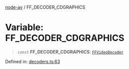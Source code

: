 [node-av](../globals.md) / FF\_DECODER\_CDGRAPHICS

# Variable: FF\_DECODER\_CDGRAPHICS

> `const` **FF\_DECODER\_CDGRAPHICS**: [`FFVideoDecoder`](../type-aliases/FFVideoDecoder.md)

Defined in: [decoders.ts:63](https://github.com/seydx/av/blob/f8631fc881b394300b1479f511d55cf1c370a87f/src/constants/decoders.ts#L63)
